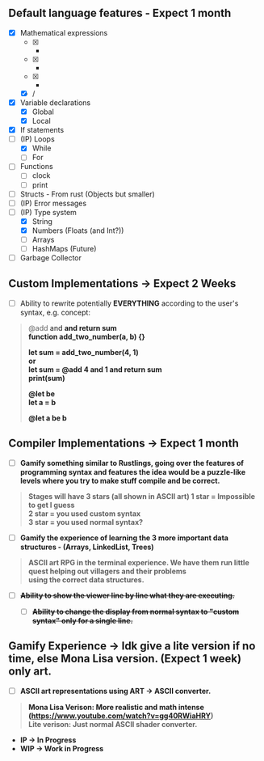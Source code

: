 ## Default language features - Expect 1 month
- [x] Mathematical expressions
    - [x] + 
    - [x] - 
    - [x] *
    - [x] /
- [x] Variable declarations
    - [x] Global
    - [x] Local
- [x] If statements 
- [ ] (IP) Loops
	- [x] While
	- [ ] For
- [ ] Functions
    - [ ] clock
    - [ ] print
- [ ] Structs - From rust (Objects but smaller)
- [ ] (IP) Error messages
- [ ] (IP) Type system
    - [x] String
    - [x] Numbers (Floats (and Int?))
    - [ ] Arrays
    - [ ] HashMaps (Future)
- [ ] Garbage Collector

## Custom Implementations -> Expect 2 Weeks
- [ ] Ability to rewrite potentially **EVERYTHING** according to the user's syntax, e.g. concept:
> @add <a> and <b> and return sum  
> function add_two_number(a, b) {}
> 
> let sum = add_two_number(4, 1)  
> or  
> let sum = @add 4 and 1 and return sum  
> print(sum)
>
> @let <a> be <b>  
> let a = b  
>   
> @let a be b  

## Compiler Implementations -> Expect 1 month
- [ ] Gamify something similar to Rustlings, going over the features of programming syntax and features
	    the idea would be a puzzle-like levels where you try to make stuff compile and be correct.
> Stages will have 3 stars (all shown in ASCII art)
> 1 star = Impossible to get I guess  
> 2 star = you used custom syntax  
> 3 star = you used normal syntax?  
- [ ] Gamify the experience of learning the 3 more important data structures - (Arrays, LinkedList, Trees)
> ASCII art RPG in the terminal experience.
> We have them run little quest helping out villagers and their problems  
> using the correct data structures.
- [ ] ~~Ability to show the viewer line by line what they are executing.~~
	- [ ] ~~Ability to change the display from normal syntax to "custom syntax" only for a single line.~~


## Gamify Experience -> Idk give a lite version if no time, else Mona Lisa version. (Expect 1 week) only art.
- [ ] ASCII art representations using ART -> ASCII converter.
> Mona Lisa Verison: More realistic and math intense (https://www.youtube.com/watch?v=gg40RWiaHRY)  
> Lite verison: Just normal ASCII shader converter.


- IP -> In Progress
- WIP -> Work in Progress

